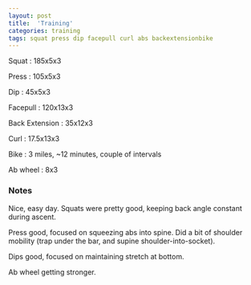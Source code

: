 ```yaml
---
layout: post
title:  'Training'
categories: training
tags: squat press dip facepull curl abs backextensionbike
---
```


Squat       :   185x5x3

Press       :   105x5x3

Dip         :   45x5x3

Facepull    :   120x13x3

Back Extension  :   35x12x3

Curl        :   17.5x13x3

Bike        :   3 miles, ~12 minutes, couple of intervals

Ab wheel    :   8x3

### Notes

Nice, easy day. Squats were pretty good, keeping back angle constant during ascent.

Press good, focused on squeezing abs into spine. Did a bit of shoulder mobility (trap
under the bar, and supine shoulder-into-socket).

Dips good, focused on maintaining stretch at bottom.

Ab wheel getting stronger.
